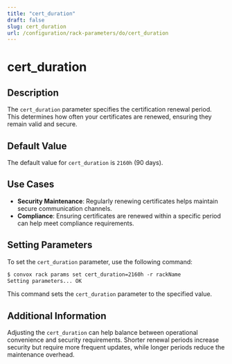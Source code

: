 ```yaml
---
title: "cert_duration"
draft: false
slug: cert_duration
url: /configuration/rack-parameters/do/cert_duration
---
```


# cert_duration

## Description
The `cert_duration` parameter specifies the certification renewal period. This determines how often your certificates are renewed, ensuring they remain valid and secure.

## Default Value
The default value for `cert_duration` is `2160h` (90 days).

## Use Cases
- **Security Maintenance**: Regularly renewing certificates helps maintain secure communication channels.
- **Compliance**: Ensuring certificates are renewed within a specific period can help meet compliance requirements.

## Setting Parameters
To set the `cert_duration` parameter, use the following command:
```html
$ convox rack params set cert_duration=2160h -r rackName
Setting parameters... OK
```
This command sets the `cert_duration` parameter to the specified value.

## Additional Information
Adjusting the `cert_duration` can help balance between operational convenience and security requirements. Shorter renewal periods increase security but require more frequent updates, while longer periods reduce the maintenance overhead.
